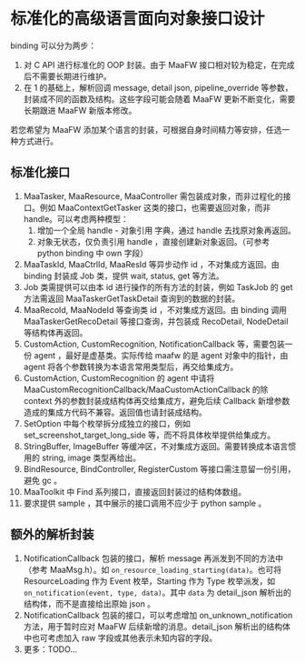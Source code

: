 # 标准化的高级语言面向对象接口设计

binding 可以分为两步：

1. 对 C API 进行标准化的 OOP 封装。由于 MaaFW 接口相对较为稳定，在完成后不需要长期进行维护。
2. 在 1 的基础上，解析回调 message, detail json, pipeline_override 等参数，封装成不同的函数及结构。这些字段可能会随着 MaaFW 更新不断变化，需要长期跟进 MaaFW 新版本修改。

若您希望为 MaaFW 添加某个语言的封装，可根据自身时间精力等安排，任选一种方式进行。

## 标准化接口

1. MaaTasker, MaaResource, MaaController 需包装成对象，而非过程化的接口。例如 MaaContextGetTasker 这类的接口，也需要返回对象，而非 handle。可以考虑两种模型：
    1. 增加一个全局 handle - 对象引用 字典，通过 handle 去找原对象再返回。
    2. 对象无状态，仅负责引用 handle ，直接创建新对象返回。（可参考 python binding 中 own 字段）
2. MaaTaskId, MaaCtrlId, MaaResId 等异步动作 id ，不对集成方返回。由 binding 封装成 Job 类，提供 wait, status, get 等方法。
3. Job 类需提供可以由本 id 进行操作的所有方法的封装，例如 TaskJob 的 get 方法需返回 MaaTaskerGetTaskDetail 查询到的数据的封装。
4. MaaRecoId, MaaNodeId 等查询类 id ，不对集成方返回。由 binding 调用 MaaTaskerGetRecoDetail 等接口查询，并包装成 RecoDetail, NodeDetail 等结构体再返回。
5. CustomAction, CustomRecognition, NotificationCallback 等，需要包装一份 agent ，最好是虚基类。实际传给 maafw 的是 agent 对象中的指针，由 agent 将各个参数转换为本语言常用类型后，再交给集成方。
6. CustomAction, CustomRecognition 的 agent 中请将 MaaCustomRecognitionCallback/MaaCustomActionCallback 的除 context 外的参数封装成结构体再交给集成方，避免后续 Callback 新增参数造成的集成方代码不兼容。返回值也请封装成结构。
7. SetOption 中每个枚举拆分成独立的接口，例如 set_screenshot_target_long_side 等，而不将具体枚举提供给集成方。
8. StringBuffer, ImageBuffer 等缓冲区，不对集成方返回。需要转换成本语言惯用的 string, image 类型再给出。
9. BindResource, BindController, RegisterCustom 等接口需注意留一份引用，避免 gc 。
10. MaaToolkit 中 Find 系列接口，直接返回封装过的结构体数组。
11. 要求提供 sample ，其中展示的接口调用不应少于 python sample 。

## 额外的解析封装

1. NotificationCallback 包装的接口，解析 message 再派发到不同的方法中（参考 MaaMsg.h）。如 `on_resource_loading_starting(data)`。也可将 ResourceLoading 作为 Event 枚举，Starting 作为 Type 枚举派发，如 `on_notification(event, type, data)`。其中 `data` 为 detail_json 解析出的结构体，而不是直接给出原始 json 。
2. NotificationCallback 包装的接口，可以考虑增加 on_unknown_notification 方法，用于暂时应对 MaaFW 后续新增的消息。detail_json 解析出的结构体中也可考虑加入 raw 字段或其他表示未知内容的字段。
3. 更多：TODO...
